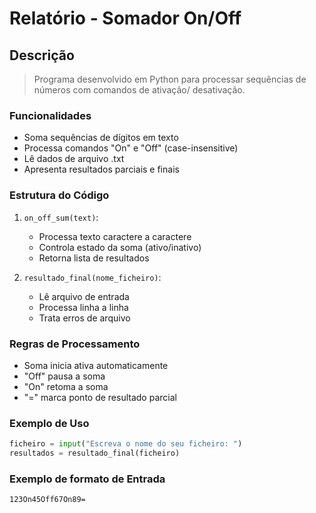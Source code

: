 # Relatório - Somador On/Off

## Descrição
> Programa desenvolvido em Python para processar 
> sequências de números com comandos de ativação/
desativação.

### Funcionalidades
- Soma sequências de dígitos em texto
- Processa comandos "On" e "Off" (case-insensitive)
- Lê dados de arquivo .txt
- Apresenta resultados parciais e finais

### Estrutura do Código
1. `on_off_sum(text)`:
   - Processa texto caractere a caractere
   - Controla estado da soma (ativo/inativo)
   - Retorna lista de resultados

2. `resultado_final(nome_ficheiro)`:
   - Lê arquivo de entrada
   - Processa linha a linha
   - Trata erros de arquivo

### Regras de Processamento
- Soma inicia ativa automaticamente
- "Off" pausa a soma
- "On" retoma a soma
- "=" marca ponto de resultado parcial

### Exemplo de Uso
```python
ficheiro = input("Escreva o nome do seu ficheiro: ")
resultados = resultado_final(ficheiro)
```

### Exemplo de formato de Entrada
```
123On45Off67On89=
```
